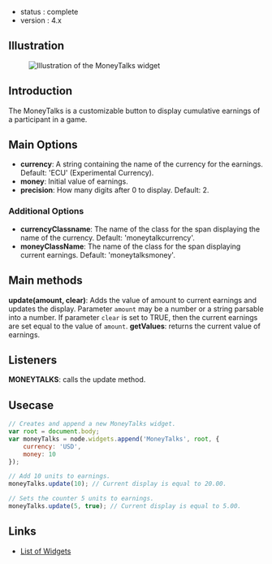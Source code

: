  - status : complete
 - version : 4.x

## Illustration

<figure>
  <img src="http://nodegame.org/images/wiki/money-talks-widget.jpeg" alt="Illustration of the MoneyTalks widget">
</figure>

## Introduction

The MoneyTalks is a customizable button to display cumulative earnings
of a participant in a game.

## Main Options

- **currency**: A string containing the name of the currency for the
    earnings. Default: 'ECU' (Experimental Currency).
- **money**: Initial value of earnings.
- **precision**: How many digits after 0 to display. Default: 2.

### Additional Options

- **currencyClassname**: The name of the class for the span displaying
    the name of the currency. Default: 'moneytalkcurrency'.
- **moneyClassName**: The name of the class for the span displaying
    current earnings. Default: 'moneytalksmoney'.
  
## Main methods

**update(amount, clear)**: Adds the value of amount to current
  earnings and updates the display. Parameter `amount` may be a number
  or a string parsable into a number. If parameter `clear` is set to
  TRUE, then the current earnings are set equal to the value of
  `amount`.
**getValues**: returns the current value of earnings.

## Listeners

**MONEYTALKS**: calls the update method.

## Usecase

```js
// Creates and append a new MoneyTalks widget.
var root = document.body;
var moneyTalks = node.widgets.append('MoneyTalks', root, { 
    currency: 'USD',
    money: 10
});

// Add 10 units to earnings.
moneyTalks.update(10); // Current display is equal to 20.00.

// Sets the counter 5 units to earnings.
moneyTalks.update(5, true); // Current display is equal to 5.00.
```

## Links

- [List of Widgets](Widgets-v4)
